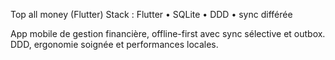 Top all money (Flutter)
Stack : Flutter • SQLite • DDD • sync différée  

App mobile de gestion financière, offline-first avec sync sélective et outbox. DDD, ergonomie soignée et performances locales.


